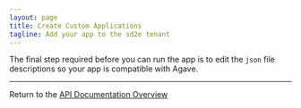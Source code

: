 ```yaml
---
layout: page
title: Create Custom Applications
tagline: Add your app to the sd2e tenant
---
```


The final step required before you can run the app is to edit the `json` file
descriptions so your app is compatible with Agave.

---
Return to the [API Documentation Overview](../index.md)
